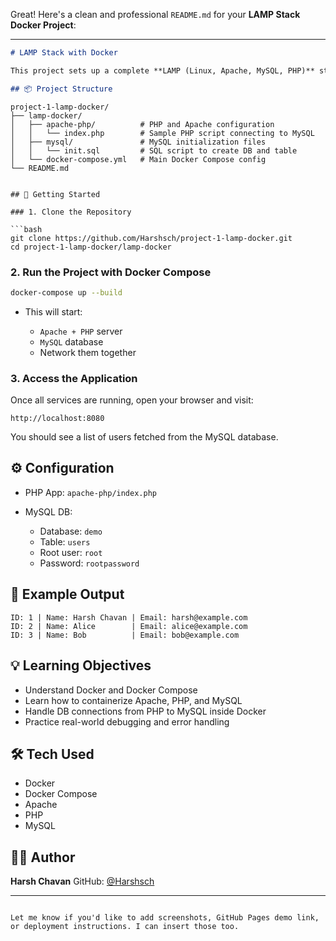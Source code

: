 Great! Here's a clean and professional `README.md` for your **LAMP Stack Docker Project**:

---

```markdown
# LAMP Stack with Docker

This project sets up a complete **LAMP (Linux, Apache, MySQL, PHP)** stack using Docker and Docker Compose. It also includes a sample PHP application that connects to a MySQL database and displays user records.

## 📦 Project Structure

```

<pre><code>project-1-lamp-docker/
├── lamp-docker/
│   ├── apache-php/          # PHP and Apache configuration
│   │   └── index.php        # Sample PHP script connecting to MySQL
│   ├── mysql/               # MySQL initialization files
│   │   └── init.sql         # SQL script to create DB and table
│   └── docker-compose.yml   # Main Docker Compose config
└── README.md
</code></pre>


````

## 🚀 Getting Started

### 1. Clone the Repository

```bash
git clone https://github.com/Harshsch/project-1-lamp-docker.git
cd project-1-lamp-docker/lamp-docker
````

### 2. Run the Project with Docker Compose

```bash
docker-compose up --build
```

* This will start:

  * `Apache + PHP` server
  * `MySQL` database
  * Network them together

### 3. Access the Application

Once all services are running, open your browser and visit:

```
http://localhost:8080
```

You should see a list of users fetched from the MySQL database.

## ⚙️ Configuration

* PHP App: `apache-php/index.php`
* MySQL DB:

  * Database: `demo`
  * Table: `users`
  * Root user: `root`
  * Password: `rootpassword`

## 🧪 Example Output

```
ID: 1 | Name: Harsh Chavan | Email: harsh@example.com
ID: 2 | Name: Alice        | Email: alice@example.com
ID: 3 | Name: Bob          | Email: bob@example.com
```

## 💡 Learning Objectives

* Understand Docker and Docker Compose
* Learn how to containerize Apache, PHP, and MySQL
* Handle DB connections from PHP to MySQL inside Docker
* Practice real-world debugging and error handling

## 🛠️ Tech Used

* Docker
* Docker Compose
* Apache
* PHP
* MySQL

## 🧑‍💻 Author

**Harsh Chavan**
GitHub: [@Harshsch](https://github.com/Harshsch)

---

```

Let me know if you'd like to add screenshots, GitHub Pages demo link, or deployment instructions. I can insert those too.
```
